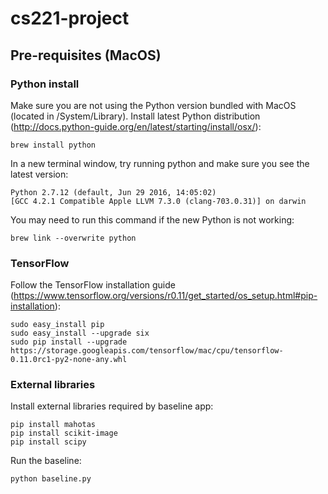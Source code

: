 # cs221-project

## Pre-requisites (MacOS)

### Python install

Make sure you are not using the Python version bundled with MacOS (located in /System/Library). Install latest Python distribution (http://docs.python-guide.org/en/latest/starting/install/osx/):

    brew install python

In a new terminal window, try running python and make sure you see the latest version:

    Python 2.7.12 (default, Jun 29 2016, 14:05:02) 
    [GCC 4.2.1 Compatible Apple LLVM 7.3.0 (clang-703.0.31)] on darwin

You may need to run this command if the new Python is not working: 

    brew link --overwrite python

### TensorFlow

Follow the TensorFlow installation guide (https://www.tensorflow.org/versions/r0.11/get_started/os_setup.html#pip-installation):

    sudo easy_install pip
    sudo easy_install --upgrade six
    sudo pip install --upgrade https://storage.googleapis.com/tensorflow/mac/cpu/tensorflow-0.11.0rc1-py2-none-any.whl

### External libraries

Install external libraries required by baseline app:

    pip install mahotas
    pip install scikit-image
    pip install scipy

Run the baseline:

    python baseline.py
